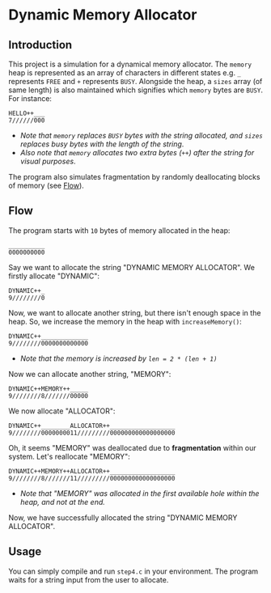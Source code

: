 # Dynamic Memory Allocator
## Introduction
This project is a simulation for a dynamical memory allocator. The `memory` heap is represented as an array of characters in different states e.g. `_` represents `FREE` and `+` represents `BUSY`. Alongside the heap, a `sizes` array (of same length) is also maintained which signifies which `memory` bytes are `BUSY`. For instance:
```
HELLO++___
7//////000
```
- *Note that `memory` replaces `BUSY` bytes with the string allocated, and `sizes` replaces busy bytes with the length of the string*.
- *Also note that `memory` allocates two extra bytes (`++`) after the string for visual purposes*.
  
The program also simulates fragmentation by randomly deallocating blocks of memory (see [Flow](#flow)).

## Flow
The program starts with `10` bytes of memory allocated in the heap:
```
__________
0000000000
```
Say we want to allocate the string "DYNAMIC MEMORY ALLOCATOR". We firstly allocate "DYNAMIC":
```
DYNAMIC++_
9////////0
```
Now, we want to allocate another string, but there isn't enough space in the heap. So, we increase the memory in the heap with `increaseMemory()`:
```
DYNAMIC++_____________
9////////0000000000000
```
- *Note that the memory is increased by `len = 2 * (len + 1)`*
  
Now we can allocate another string, "MEMORY":
```
DYNAMIC++MEMORY++_____
9////////8///////00000
```
We now allocate "ALLOCATOR":
```
DYNAMIC++________ALLOCATOR++__________________
9////////0000000011/////////000000000000000000
```
Oh, it seems "MEMORY" was deallocated due to **fragmentation** within our system. Let's reallocate "MEMORY":
```
DYNAMIC++MEMORY++ALLOCATOR++__________________
9////////8///////11/////////000000000000000000
```
- *Note that "MEMORY" was allocated in the first available *hole* within the heap, and not at the end.*

Now, we have successfully allocated the string "DYNAMIC MEMORY ALLOCATOR".

## Usage
You can simply compile and run `step4.c` in your environment. The program waits for a string input from the user to allocate.
